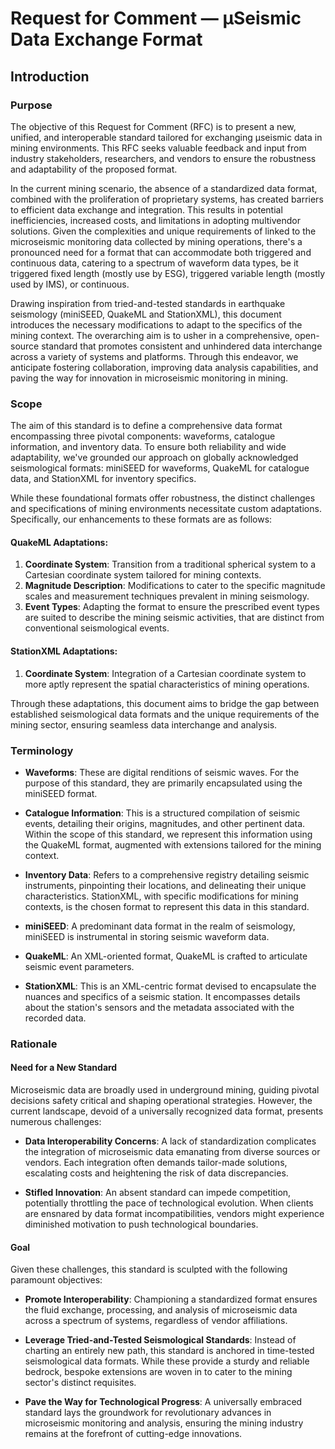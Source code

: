 # Request for Comment &mdash; &mu;Seismic Data Exchange Format
## Introduction
### Purpose

The objective of this Request for Comment (RFC) is to present a new, unified, and interoperable standard tailored for exchanging &mu;seismic data in mining environments. This RFC seeks valuable feedback and input from industry stakeholders, researchers, and vendors to ensure the robustness and adaptability of the proposed format.

In the current mining scenario, the absence of a standardized data format, combined with the proliferation of proprietary systems, has created barriers to efficient data exchange and integration. This results in potential inefficiencies, increased costs, and limitations in adopting multivendor solutions. Given the complexities and unique requirements of linked to the microseismic monitoring data collected by mining operations, there's a pronounced need for a format that can accommodate both triggered and continuous data, catering to a spectrum of waveform data types, be it triggered fixed length (mostly use by ESG), triggered variable length (mostly used by IMS), or continuous.

Drawing inspiration from tried-and-tested standards in earthquake seismology (miniSEED, QuakeML and StationXML), this document introduces the necessary modifications to adapt to the specifics of the mining context. The overarching aim is to usher in a comprehensive, open-source standard that promotes consistent and unhindered data interchange across a variety of systems and platforms. Through this endeavor, we anticipate fostering collaboration, improving data analysis capabilities, and paving the way for innovation in microseismic monitoring in mining.


### Scope

The aim of this standard is to define a comprehensive data format encompassing three pivotal components: waveforms, catalogue information, and inventory data. To ensure both reliability and wide adaptability, we've grounded our approach on globally acknowledged seismological formats: miniSEED for waveforms, QuakeML for catalogue data, and StationXML for inventory specifics.

While these foundational formats offer robustness, the distinct challenges and specifications of mining environments necessitate custom adaptations. Specifically, our enhancements to these formats are as follows:

#### QuakeML Adaptations:

1.  **Coordinate System**: Transition from a traditional spherical system to a Cartesian coordinate system tailored for mining contexts.
2.  **Magnitude Description**: Modifications to cater to the specific magnitude scales and measurement techniques prevalent in mining seismology.
3.  **Event Types**: Adapting the format to ensure the prescribed event types are suited to describe the mining seismic activities, that are distinct from conventional seismological events.

#### StationXML Adaptations:

1.  **Coordinate System**: Integration of a Cartesian coordinate system to more aptly represent the spatial characteristics of mining operations.

Through these adaptations, this document aims to bridge the gap between established seismological data formats and the unique requirements of the mining sector, ensuring seamless data interchange and analysis.

### Terminology

-   **Waveforms**: These are digital renditions of seismic waves. For the purpose of this standard, they are primarily encapsulated using the miniSEED format.
    
-   **Catalogue Information**: This is a structured compilation of seismic events, detailing their origins, magnitudes, and other pertinent data. Within the scope of this standard, we represent this information using the QuakeML format, augmented with extensions tailored for the mining context.
    
-   **Inventory Data**: Refers to a comprehensive registry detailing seismic instruments, pinpointing their locations, and delineating their unique characteristics. StationXML, with specific modifications for mining contexts, is the chosen format to represent this data in this standard.
    
-   **miniSEED**: A predominant data format in the realm of seismology, miniSEED is instrumental in storing seismic waveform data. 
    
-   **QuakeML**: An XML-oriented format, QuakeML is crafted to articulate seismic event parameters.
    
-   **StationXML**: This is an XML-centric format devised to encapsulate the nuances and specifics of a seismic station. It encompasses details about the station's sensors and the metadata associated with the recorded data.
  
### Rationale

#### Need for a New Standard

Microseismic data are broadly used in underground mining, guiding pivotal decisions safety critical and shaping operational strategies. However, the current landscape, devoid of a universally recognized data format, presents numerous challenges:

<!--
-   **Vendor Lock-in**: The proprietary nature of data formats means mines can inadvertently tether themselves to a single vendor's seismic system. This captivity limits their agility in embracing emerging technologies or pivoting to alternative systems that may offer enhanced features or economic advantages.
-->
    
-   **Data Interoperability Concerns**: A lack of standardization complicates the integration of microseismic data emanating from diverse sources or vendors. Each integration often demands tailor-made solutions, escalating costs and heightening the risk of data discrepancies.
    
-   **Stifled Innovation**: An absent standard can impede competition, potentially throttling the pace of technological evolution. When clients are ensnared by data format incompatibilities, vendors might experience diminished motivation to push technological boundaries.
    

#### Goal

Given these challenges, this standard is sculpted with the following paramount objectives:

-   **Promote Interoperability**: Championing a standardized format ensures the fluid exchange, processing, and analysis of microseismic data across a spectrum of systems, regardless of vendor affiliations.

<!--    
-   **Boost Vendor Competition**: A harmonized standard reshapes the competitive landscape, nudging vendors to rival based on equipment excellence, sophisticated data analysis tools, and unparalleled customer support, rather than the confines of proprietary data formats.
-->
    
-   **Leverage Tried-and-Tested Seismological Standards**: Instead of charting an entirely new path, this standard is anchored in time-tested seismological data formats. While these provide a sturdy and reliable bedrock, bespoke extensions are woven in to cater to the mining sector's distinct requisites.
    
-   **Pave the Way for Technological Progress**: A universally embraced standard lays the groundwork for revolutionary advances in microseismic monitoring and analysis, ensuring the mining industry remains at the forefront of cutting-edge innovations.


<!--stackedit_data:
eyJoaXN0b3J5IjpbMjAwMDc3NDQyOSwtMzU0ODAzNTA4LC0xOD
EwMDUxNV19
-->